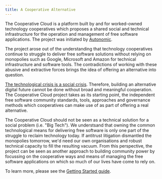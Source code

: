 ```yaml
---
title: A Cooperative Alternative
---
```


The Cooperative Cloud is a platform built by and for worked-owned technology
cooperatives which proposes a shared social and technical infrastructure for
the operation and management of free software applications. The project was
initiated by [Autonomic].

The project arose out of the understanding that technology cooperatives
continue to struggle to deliver free software solutions without relying on
monopolies such as Google, Microsoft and Amazon for technical infrastructure
and software tools. The contradictions of working with these abusive and
extractive forces brings the idea of offering an alternative into question.

[The technological crisis is a social crisis]. Therefore, building an
alternative digital future cannot be done without broad and meaningful
cooperation. The Cooperative Cloud project takes as its starting point, the
independent free software community standards, tools, approaches and governance
methods which cooperatives can make use of as part of offering a real
alternative.

The Cooperative Cloud should not be seen as a technical solution for a social
problem (i.e. "Big Tech"). We understsand that owning the common technological
means for delivering free software is only one part of the struggle to reclaim
technology today. If antitrust litigation dismantled the monopolies tomorrow,
we'd need our own organisations and robust technical capacity to fill the
resulting vacuum. From this perspective, the project can be seen as another
approach to building community power by focussing on the cooperative ways and
means of managing the free software applications on which so much of our lives
have come to rely on.

To learn more, please see the [Getting Started guide].

[autonomic]: https://autonomic.zone/
[the technological crisis is a social crisis]: https://vvvvvvaria.org/~decentral1se/w/organising/crisis.jpeg
[getting started guide]: getting-started/guide.md
